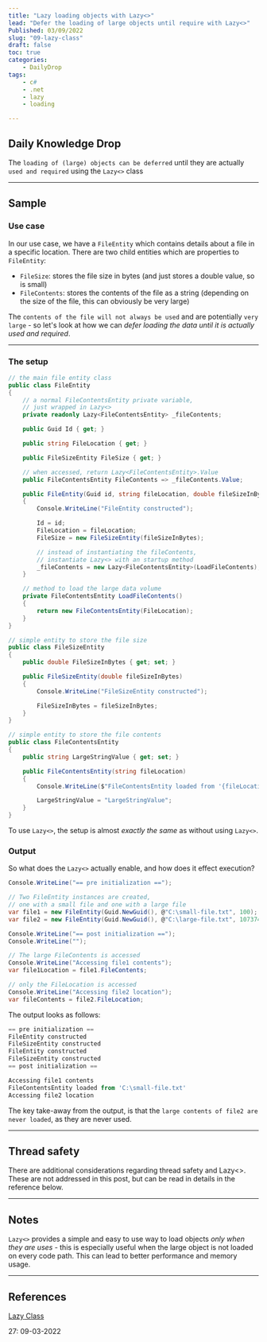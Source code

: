 ```yaml
---
title: "Lazy loading objects with Lazy<>"
lead: "Defer the loading of large objects until require with Lazy<>"
Published: 03/09/2022
slug: "09-lazy-class"
draft: false
toc: true
categories:
    - DailyDrop
tags:
    - c#
    - .net
    - lazy
    - loading

---
```


## Daily Knowledge Drop

The `loading of (large) objects can be deferred` until they are actually `used and required` using the `Lazy<>` class

---

## Sample

### Use case

In our use case, we have a `FileEntity` which contains details about a file in a specific location. There are two child entities which are properties to `FileEntity`:
- `FileSize`: stores the file size in bytes (and just stores a double value, so is small)
- `FileContents`: stores the contents of the file as a string (depending on the size of the file, this can obviously be very large)

The `contents of the file will not always be used` and are potentially `very large` - so let's look at how we can _defer loading the data until it is actually used and required_.

--- 

### The setup

``` csharp
// the main file entity class
public class FileEntity
{
    // a normal FileContentsEntity private variable,
    // just wrapped in Lazy<> 
    private readonly Lazy<FileContentsEntity> _fileContents;

    public Guid Id { get; }

    public string FileLocation { get; }

    public FileSizeEntity FileSize { get; }

    // when accessed, return Lazy<FileContentsEntity>.Value
    public FileContentsEntity FileContents => _fileContents.Value;

    public FileEntity(Guid id, string fileLocation, double fileSizeInBytes)
    {
        Console.WriteLine("FileEntity constructed");

        Id = id;
        FileLocation = fileLocation;
        FileSize = new FileSizeEntity(fileSizeInBytes);

        // instead of instantiating the fileContents,
        // instantiate Lazy<> with an startup method
        _fileContents = new Lazy<FileContentsEntity>(LoadFileContents);
    }

    // method to load the large data volume
    private FileContentsEntity LoadFileContents()
    {
        return new FileContentsEntity(FileLocation);
    }
}

// simple entity to store the file size
public class FileSizeEntity
{
    public double FileSizeInBytes { get; set; }

    public FileSizeEntity(double fileSizeInBytes)
    {
        Console.WriteLine("FileSizeEntity constructed");

        FileSizeInBytes = fileSizeInBytes;
    }
}

// simple entity to store the file contents
public class FileContentsEntity
{
    public string LargeStringValue { get; set; }

    public FileContentsEntity(string fileLocation)
    {
        Console.WriteLine($"FileContentsEntity loaded from '{fileLocation}'");

        LargeStringValue = "LargeStringValue";
    }
}
```

To use `Lazy<>`, the setup is almost _exactly the same_ as without using `Lazy<>`.

### Output

So what does the `Lazy<>` actually enable, and how does it effect execution?

``` csharp
Console.WriteLine("== pre initialization ==");

// Two FileEntity instances are created, 
// one with a small file and one with a large file
var file1 = new FileEntity(Guid.NewGuid(), @"C:\small-file.txt", 100);
var file2 = new FileEntity(Guid.NewGuid(), @"C:\large-file.txt", 1073741824);

Console.WriteLine("== post initialization ==");
Console.WriteLine("");

// The large FileContents is accessed
Console.WriteLine("Accessing file1 contents");
var file1Location = file1.FileContents;

// only the FileLocation is accessed
Console.WriteLine("Accessing file2 location");
var fileContents = file2.FileLocation;
```

The output looks as follows:

``` powershell
== pre initialization ==
FileEntity constructed
FileSizeEntity constructed
FileEntity constructed
FileSizeEntity constructed
== post initialization ==

Accessing file1 contents
FileContentsEntity loaded from 'C:\small-file.txt'
Accessing file2 location
```


The key take-away from the output, is that the `large contents of file2 are never loaded`, as they are never used.

---

## Thread safety

There are additional considerations regarding thread safety and Lazy<>. These are not addressed in this post, but can be read in details in the reference below.

---

## Notes

`Lazy<>` provides a simple and easy to use way to load objects _only when they are uses_ - this is especially useful when the large object is not loaded on every code path. This can lead to better performance and memory usage.

---

## References
[Lazy<T> Class](https://docs.microsoft.com/en-us/dotnet/api/system.lazy-1?view=net-6.0)  

<?# DailyDrop ?>27: 09-03-2022<?#/ DailyDrop ?>
